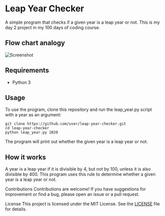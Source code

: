 # Leap Year Checker
A simple program that checks if a given year is a leap year or not. This is my day 2 project in my 100 days of coding course.

## Flow chart analogy
![Screenshot]()

## Requirements
+ Python 3

## Usage
To use the program, clone this repository and run the leap_year.py script with a year as an argument:
```
git clone https://github.com/user/leap-year-checker.git
cd leap-year-checker
python leap_year.py 2020
```
The program will print out whether the given year is a leap year or not.

## How it works
A year is a leap year if it is divisible by 4, but not by 100, unless it is also divisible by 400. This program uses this rule to determine whether a given year is a leap year or not.

Contributions
Contributions are welcome! If you have suggestions for improvement or find a bug, please open an issue or a pull request.

License
This project is licensed under the MIT License. See the [LICENSE](https://chat.openai.com/chat/LICENSE) file for details.
